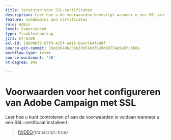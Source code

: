 ```yaml
---
title: Vereisten voor SSL-certificaten
description: Leer hoe u de voorwaarden bevestigt wanneer u een SSL-certificaat installeert.
feature: Subdomains and Certificates
role: Admin
level: Experienced
type: Troubleshooting
jira: KT-8389
exl-id: 18b996f2-67f9-425f-a41b-baec564fe08f
source-git-commit: 35e036486c5b533b54b3f626d88734e9a9fc3b8a
workflow-type: tm+mt
source-wordcount: '38'
ht-degree: 94%

---
```


# Voorwaarden voor het configureren van Adobe Campaign met SSL

Leer hoe u kunt controleren of aan de voorwaarden is voldaan wanneer u een SSL-certificaat installeert.

>[!VIDEO](https://video.tv.adobe.com/v/335894?quality=12&learn=on){transcript=true}
